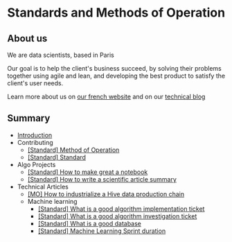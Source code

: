 # Standards and Methods of Operation

## About us
We are data scientists, based in Paris

Our goal is to help the client's business succeed, by solving their problems together using agile and lean, and developing the best product to satisfy the client's user needs.

Learn more about us on [our french website](https://www.sicara.com/) and on our [technical blog](https://blog.sicara.com/)

## Summary


* [Introduction](README.md)
* Contributing
  * [[Standard] Method of Operation](contributing/mo.s.md)
  * [[Standard] Standard](contributing/standard.s.md)
* Algo Projects
  * [[Standard] How to make great a notebook](algo-projects/make-great-notebook.s.md)
  * [[Standard] How to write a scientific article summary](algo-projects/write-an-article-summary.s.md)
* Technical Articles
  * [[MO] How to industrialize a Hive data production chain](technical-articles/hive-data-production-chain.md)
  * Machine learning
    * [[Standard] What is a good algorithm implementation ticket](/technical-articles/machine-learning/algorithm-implementation-ticket.md)
    * [[Standard] What is a good algorithm investigation ticket](/technical-articles/machine-learning/algorithm-investigation-ticket.md)
    * [[Standard] What is a good database](/technical-articles/machine-learning/good-database.md)
    * [[Standard] Machine Learning Sprint duration](/technical-articles/machine-learning/sprint-duration.md)
